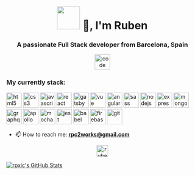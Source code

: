 <h1 align="center"><img src="https://media.giphy.com/media/MeJgB3yMMwIaHmKD4z/giphy.gif" width="60" height="60"></img>
 👋, I'm Ruben</h1>

<h3 align="center">A passionate Full Stack developer from Barcelona, Spain</h3>
<p align="center"><img src="https://media.giphy.com/media/dxn6fRlTIShoeBr69N/giphy.gif" alt="code" width="40" height="40"/></p>
<h3>My currently stack:</h3>

<p align="left">
<img src="https://cdn.worldvectorlogo.com/logos/html-1.svg" alt="html5" width="40" height="40"/>
<img src="https://w7.pngwing.com/pngs/509/571/png-transparent-cascading-style-sheets-logo-css3-html-web-development-world-wide-web-blue-angle-web-design.png" alt="css3" width="40" height="40"/>
<img src="https://cdn.worldvectorlogo.com/logos/logo-javascript.svg" alt="javascript" width="40" height="40"/>
<img src="https://cdn.worldvectorlogo.com/logos/react-2.svg" alt="react" width="40" height="40"/>
<img src="https://cdn.worldvectorlogo.com/logos/gatsby.svg" alt="gatsby" width="40" height="40"/>
<img src="https://cdn.worldvectorlogo.com/logos/vue-js-1.svg" alt="vue" width="40" height="40"/>
<img src="https://cdn.worldvectorlogo.com/logos/angular-icon-1.svg" alt="angular" width="40" height="40"/>
<img src="https://cdn.worldvectorlogo.com/logos/sass-1.svg" alt="sass" width="40" height="40"/>

<img src="https://cdn.worldvectorlogo.com/logos/nodejs-icon.svg" alt="nodejs" width="40" height="40"/>
<img src="https://cdn.worldvectorlogo.com/logos/express-109.svg" alt="express" width="40" height="40"/>
<img src="https://cdn.worldvectorlogo.com/logos/mongodb-icon-1.svg" alt="mongodb" width="40" height="40"/>
<img src="https://cdn.worldvectorlogo.com/logos/graphql-logo-2.svg" alt="graphql" width="40" height="40"/>
<img src="https://cdn.worldvectorlogo.com/logos/apollo-graphql-compact.svg" alt="apollo" width="40" height="40"/>
<img src="https://cdn.worldvectorlogo.com/logos/mocha-1.svg" alt="mocha" width="40" height="40"/>
<img src="https://user-images.githubusercontent.com/10525473/50372432-95dcd880-0611-11e9-9432-58de9be26b3b.png" alt="jest" width="40" height="40"/>
<img src="https://cdn.worldvectorlogo.com/logos/babel-10.svg" alt="babel" width="40" height="40"/> 
<img src="https://cdn.worldvectorlogo.com/logos/firebase-1.svg" alt="firebase" width="40" height="40"/>
<img src="https://cdn.worldvectorlogo.com/logos/git-icon.svg" alt="git" width="40" height="40"/>
</p>


- 📫 How to reach me: **rpc2works@gmail.com**

<p align="center">
<a href="https://linkedin.com/in/ruben-ponce-cañadas" target="_blank"><img align="center" src="https://cdn.jsdelivr.net/npm/simple-icons@3.0.1/icons/linkedin.svg" alt="ruben-ponce-cañadas" height="30" width="30" /></a>
</p>

[![rpxic's GitHub Stats](https://github-readme-stats.vercel.app/api?username=rpxic&show_icons=true)](https://github.com/rpxic)
